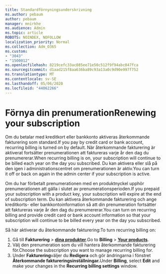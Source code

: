 ```yaml
---
title: Standardförnyningsunderskrivning
ms.author: pebaum
author: pebaum
manager: mnirkhe
ms.audience: Admin
ms.topic: article
ROBOTS: NOINDEX, NOFOLLOW
localization_priority: Normal
ms.collection: Adm_O365
ms.custom:
- "3043"
- "1500012"
ms.openlocfilehash: 8219cefc33ac085ee71e50c512f9f94abc047fca
ms.sourcegitcommit: d1aad215f8aa636ba89c93a13a0c9d90e997f752
ms.translationtype: MT
ms.contentlocale: sv-SE
ms.lasthandoff: 05/06/2020
ms.locfileid: "44062266"
---
```

# <a name="renewing-your-subscription"></a><span data-ttu-id="d12b6-102">Förnya din prenumeration</span><span class="sxs-lookup"><span data-stu-id="d12b6-102">Renewing your subscription</span></span>

<span data-ttu-id="d12b6-103">Om du betalar med kreditkort eller bankkonto aktiveras återkommande fakturering som standard.</span><span class="sxs-lookup"><span data-stu-id="d12b6-103">If you pay by credit card or bank account, recurring billing is turned on by default.</span></span> <span data-ttu-id="d12b6-104">När återkommande fakturering är aktiverat fortsätter prenumerationen att faktureras varje år den dag du prenumererar.</span><span class="sxs-lookup"><span data-stu-id="d12b6-104">When recurring billing is on, your subscription will continue to be billed each year on the day you subscribed.</span></span> <span data-ttu-id="d12b6-105">Du kan aktivera eller slå på den igen i administrationscentret om prenumerationen är aktiv.</span><span class="sxs-lookup"><span data-stu-id="d12b6-105">You can turn it off or back on again in the admin center if your subscription is active.</span></span>

<span data-ttu-id="d12b6-106">Om du har förbetalt prenumerationen med en produktnyckel upphör prenumerationen att gälla i slutet av prenumerationsperioden.</span><span class="sxs-lookup"><span data-stu-id="d12b6-106">If you prepaid your subscription with a product key, your subscription will expire at the end of subscription term.</span></span> <span data-ttu-id="d12b6-107">Du kan aktivera återkommande fakturering och ange kreditkorts- eller bankkontoinformation så att din prenumeration fortsätter att faktureras varje år den dag du prenumererar.</span><span class="sxs-lookup"><span data-stu-id="d12b6-107">You can turn on recurring billing and provide credit card or bank account information so that your subscription will continue to be billed every year on the day you subscribed.</span></span>

<span data-ttu-id="d12b6-108">Så här aktiverar du återkommande fakturering:</span><span class="sxs-lookup"><span data-stu-id="d12b6-108">To turn recurring billing on:</span></span> 

1. <span data-ttu-id="d12b6-109">Gå till **Fakturering** > **[dina produkter](https://go.microsoft.com/fwlink/p/?linkid=842054)**.</span><span class="sxs-lookup"><span data-stu-id="d12b6-109">Go to **Billing** > **[Your products](https://go.microsoft.com/fwlink/p/?linkid=842054)**.</span></span>
2. <span data-ttu-id="d12b6-110">Välj den prenumeration som du vill hantera återkommande fakturering för.</span><span class="sxs-lookup"><span data-stu-id="d12b6-110">Choose the subscription you want to manage recurring billing for.</span></span>
3. <span data-ttu-id="d12b6-111">Under **Fakturering**väljer du **Redigera** och gör ändringarna i fönstret **Återkommande faktureringsinställningar.**</span><span class="sxs-lookup"><span data-stu-id="d12b6-111">Under **Billing**, select **Edit** and make your changes in the **Recurring billing settings** window.</span></span> 